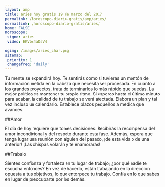 ```yaml
---
layout: amp
title: aries hoy gratis 19 de marzo del 2017 
permalink: /horoscopo-diario-gratis/amp/aries/
normallink: /horoscopo-diario-gratis/aries/
home: FALSE
horoscopo:
 signo: aries
 video: EKVbc4aDsV4

ogimg: /images/aries_char.png
sitemap:
 priority: 1
 changefreq: 'daily'
---
```



Tu mente se expandirá hoy. Te sentirás como si tuvieras un montón de información metida en la cabeza que necesita ser procesada. En cuanto a los grandes proyectos, trata de terminarlos lo más rápido que puedas. La mejor política es mantener tu propio ritmo. Si esperas hasta el último minuto para acabar, la calidad de tu trabajo se verá afectada. Elabora un plan y tal vez incluso un calendario. Establece plazos pequeños a medida que avances.

##Amor

El día de hoy requiere que tomes decisiones. Recibirás la recompensa del amor incondicional y del respeto durante esta fase. Además, espera que tenga lugar una reunión con alguien del pasado, ¡de esta vida o de una anterior! ¡Las chispas volarán y te enamorarás!

##Trabajo

Sientes confianza y fortaleza en tu lugar de trabajo; ¿por qué nadie te escucha entonces? En vez de hacerlo, están trabajando en la dirección opuesta a tus objetivos, lo que entorpece tu trabajo. Confía en lo que sabes en lugar de preocuparte por los demás.